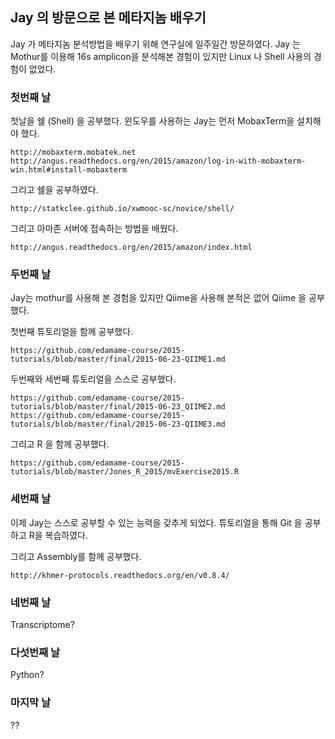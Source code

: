 ## Jay 의 방문으로 본 메타지놈 배우기
Jay 가 메타지놈 분석방법을 배우기 위해 연구실에 일주일간 방문하였다. Jay 는 Mothur를 이용해 16s amplicon을 분석해본 경험이 있지만 Linux 나 Shell 사용의 경험이 없었다. 

### 첫번째 날 
첫날을 쉘 (Shell) 을 공부했다. 윈도우를 사용하는 Jay는 먼저 MobaxTerm을 설치해야 했다. 
```
http://mobaxterm.mobatek.net
http://angus.readthedocs.org/en/2015/amazon/log-in-with-mobaxterm-win.html#install-mobaxterm
```
그리고 쉘을 공부하였다. 
```
http://statkclee.github.io/xwmooc-sc/novice/shell/
```
그리고 아마존 서버에 접속하는 방법을 배웠다.
```
http://angus.readthedocs.org/en/2015/amazon/index.html
```
### 두번째 날
Jay는 mothur를 사용해 본 경험을 있지만 Qiime을 사용해 본적은 없어 Qiime 을 공부했다. 

첫번째 튜토리얼을 함께 공부했다. 
```
https://github.com/edamame-course/2015-tutorials/blob/master/final/2015-06-23-QIIME1.md
```
두번째와 세번째 튜토리얼을 스스로 공부했다.
```
https://github.com/edamame-course/2015-tutorials/blob/master/final/2015-06-23_QIIME2.md
https://github.com/edamame-course/2015-tutorials/blob/master/final/2015-06-23-QIIME3.md
```
그리고 R 을 함께 공부했다.
```
https://github.com/edamame-course/2015-tutorials/blob/master/Jones_R_2015/mvExercise2015.R
```
### 세번째 날
이제 Jay는 스스로 공부할 수 있는 능력을 갖추게 되었다. 튜토리얼을 통해 Git 을 공부하고 R을 복습하였다.

그리고 Assembly를 함께 공부했다.
```
http://khmer-protocols.readthedocs.org/en/v0.8.4/
```
### 네번째 날 
Transcriptome?

### 다섯번째 날 
Python?

### 마지막 날
??
